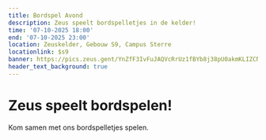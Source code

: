 ```yaml
---
title: Bordspel Avond
description: Zeus speelt bordspelletjes in de kelder!
time: '07-10-2025 18:00'
end: '07-10-2025 23:00'
location: Zeuskelder, Gebouw S9, Campus Sterre
locationlink: $s9
banner: https://pics.zeus.gent/YnZfF3IvFuJAQVcRrUz1fBYb8j38pU0akmKLIZCN.jpg
header_text_background: true
---
```


# Zeus speelt bordspelen!

Kom samen met ons bordspelletjes spelen. 